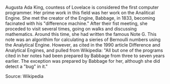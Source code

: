 Augusta Ada King, countess of Lovelace is considered the first computer programmer. Her prime work in this field was her work on the Analitical Engine. She met the creator of the Engine, Babbage, in 1833, becoming facinated with his "difference machine." After their fist meeting, she proceded to visit several times, going on walks and discussing mathematics. Around this time, she had written the famous Note G. This note was an algorithim for calculating a sieries of Bernoulli numbers using the Analytical Engine. However, as cited in the 1990 article Difference and Analytical Engines, and pulled from Wikipedia: "All but one of the programs cited in her notes had been prepared by Babbage from three to seven years earlier. The exception was prepared by Babbage for her, although she did detect a "bug" in it."


Source: Wikipedia